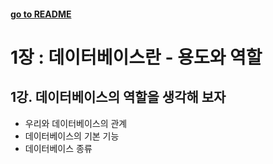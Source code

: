 #### [go to README](https://github.com/SoobinJung1013/cs-study/blob/main/README.md)

# 1장 : 데이터베이스란 - 용도와 역할

## 1강. 데이터베이스의 역할을 생각해 보자

- 우리와 데이터베이스의 관계
- 데이터베이스의 기본 기능
- 데이터베이스 종류
